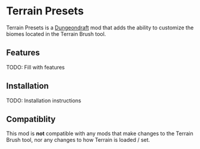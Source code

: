 # Terrain Presets
Terrain Presets is a [Dungeondraft](https://dungeondraft.net/) mod that adds the ability to customize the biomes located in the Terrain Brush tool.

## Features
TODO: Fill with features

## Installation
TODO: Installation instructions

## Compatiblity
This mod is **not** compatible with any mods that make changes to the Terrain Brush tool, nor 
any changes to how Terrain is loaded / set.